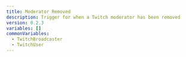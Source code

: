 ```yaml
---
title: Moderator Removed
description: Trigger for when a Twitch moderator has been removed
version: 0.2.3
variables: []
commonVariables:
  - TwitchBroadcaster
  - TwitchUser
---
```

